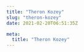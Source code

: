 ```yaml
---
title: "Theron Kozey"
slug: "theron-kozey"
date: 2021-02-20T06:51:35Z

meta:
  title: "Theron Kozey"
---
```


